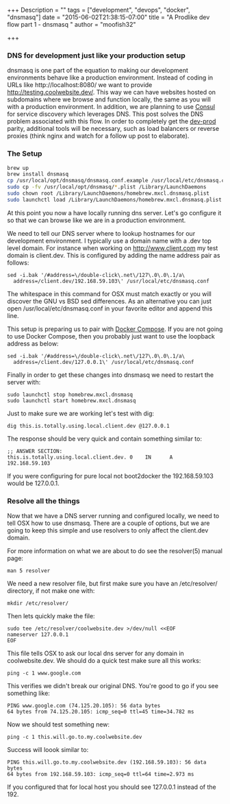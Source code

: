 +++
Description = ""
tags = ["development", "devops", "docker", "dnsmasq"]
date = "2015-06-02T21:38:15-07:00"
title = "A Prodlike dev flow part 1 - dnsmasq "
author = "moofish32"

+++

### DNS for development just like your production setup

dnsmasq is one part of the equation to making our development environments behave like a production
environment.  Instead of coding in URLs like http://localhost:8080/ we want to provide
http://testing.coolwebsite.dev/.  This way we can have websites hosted on subdomains where we browse
and function locally, the same as you will with a production environment.  In addition, we are
planning to use [Consul](https://www.consul.io) for service discovery which leverages DNS. This post
solves the DNS problem associated with this flow.  In order to completely get the
[dev-prod](http://12factor.net/dev-prod-parity) parity, additional tools will be necessary, such as
load balancers or reverse proxies (think nginx and watch for a follow up post to elaborate).

### The Setup
```sh
brew up
brew install dnsmasq
cp /usr/local/opt/dnsmasq/dnsmasq.conf.example /usr/local/etc/dnsmasq.conf
sudo cp -fv /usr/local/opt/dnsmasq/*.plist /Library/LaunchDaemons
sudo chown root /Library/LaunchDaemons/homebrew.mxcl.dnsmasq.plist
sudo launchctl load /Library/LaunchDaemons/homebrew.mxcl.dnsmasq.plist
```
At this point you now a have locally running dns server.  Let's go configure it so that we can browse like we are in a production environment.

We need to tell our DNS server where to lookup hostnames for our development environment.  I
typically use a domain name with a .dev top level domain.  For instance when working on http://www.client.com my test domain is client.dev.  This is configured by adding the name address pair as follows: 
```
sed -i.bak '/#address=\/double-click\.net\/127\.0\.0\.1/a\
  address=/client.dev/192.168.59.103\' /usr/local/etc/dnsmasq.conf
```
The whitespace in this command for OSX must match exactly or you will discover the GNU vs BSD sed differences. As an alternative you can just open /usr/local/etc/dnsmasq.conf in your favorite editor and append this line.

This setup is preparing us to pair with [Docker Compose](https://docs.docker.com/compose/). If you are not going to use Docker Compose, then you probably just want to use the loopback address as below:
```
sed -i.bak '/#address=\/double-click\.net\/127\.0\.0\.1/a\
  address=/client.dev/127.0.0.1\' /usr/local/etc/dnsmasq.conf
```
Finally in order to get these changes into dnsmasq we need to restart the server with: 
``` 
sudo launchctl stop homebrew.mxcl.dnsmasq
sudo launchctl start homebrew.mxcl.dnsmasq
```
Just to make sure we are working let's test with dig:
``` 
dig this.is.totally.using.local.client.dev @127.0.0.1
```
The response should be very quick and contain something similar to: 
```
;; ANSWER SECTION:
this.is.totally.using.local.client.dev. 0    IN      A       192.168.59.103
```
If you were configuring for pure local not boot2docker the 192.168.59.103 would
be 127.0.0.1.

### Resolve all the things

Now that we have a DNS server running and configured locally, we need to tell OSX how to use dnsmasq. There are a couple of options, but we are going to keep this simple and use resolvers to only affect the client.dev domain.

For more information on what we are about to do see the resolver(5) manual page:
```
man 5 resolver
```

We need a new resolver file, but first make sure you have an /etc/resolver/
directory, if not make one with:
```
mkdir /etc/resolver/
```
Then lets quickly make the file: 
```
sudo tee /etc/resolver/coolwebsite.dev >/dev/null <<EOF
nameserver 127.0.0.1
EOF
```
This file tells OSX to ask our local dns server for any domain in coolwebsite.dev. We should do a quick test make sure all this works:
```
ping -c 1 www.google.com
```
This verifies we didn't break our original DNS. You're good to go if you see something like: 
```
PING www.google.com (74.125.20.105): 56 data bytes
64 bytes from 74.125.20.105: icmp_seq=0 ttl=45 time=34.782 ms
```
Now we should test something new: 
```
ping -c 1 this.will.go.to.my.coolwebsite.dev 
```
Success will loook similar to: 
```
PING this.will.go.to.my.coolwebsite.dev (192.168.59.103): 56 data bytes
64 bytes from 192.168.59.103: icmp_seq=0 ttl=64 time=2.973 ms
```
If you configured that for local host you should see 127.0.0.1 instead of the
192.
